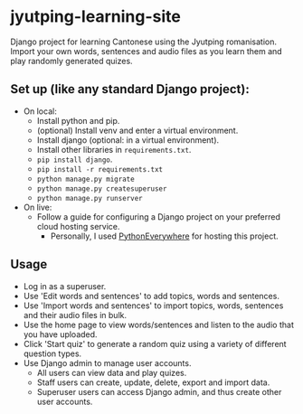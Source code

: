 # jyutping-learning-site
Django project for learning Cantonese using the Jyutping romanisation. Import your own words, sentences and audio files as you learn them and play randomly generated quizes.

## Set up (like any standard Django project):
- On local:
  - Install python and pip.
  - (optional) Install venv and enter a virtual environment.
  - Install django (optional: in a virtual environment).
  - Install other libraries in `requirements.txt`.
  - `pip install django`.
  - `pip install -r requirements.txt`
  - `python manage.py migrate`
  - `python manage.py createsuperuser`
  - `python manage.py runserver`
- On live:
  - Follow a guide for configuring a Django project on your preferred cloud hosting service.
    - Personally, I used [PythonEverywhere]([url](https://help.pythonanywhere.com/pages/DeployExistingDjangoProject/)) for hosting this project.
   
## Usage
- Log in as a superuser.
- Use 'Edit words and sentences' to add topics, words and sentences.
- Use 'Import words and sentences' to import topics, words, sentences and their audio files in bulk.
- Use the home page to view words/sentences and listen to the audio that you have uploaded.
- Click 'Start quiz' to generate a random quiz using a variety of different question types.
- Use Django admin to manage user accounts.
  - All users can view data and play quizes.
  - Staff users can create, update, delete, export and import data.
  - Superuser users can access Django admin, and thus create other user accounts.
  
